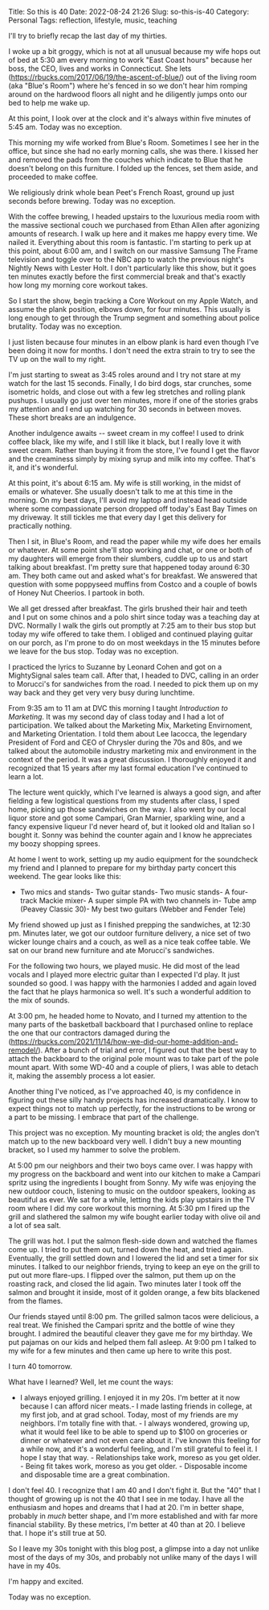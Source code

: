Title: So this is 40
Date: 2022-08-24 21:26
Slug: so-this-is-40
Category: Personal
Tags: reflection, lifestyle, music, teaching

I'll try to briefly recap the last day of my thirties. 

I woke up a bit groggy, which is not at all unusual because my wife hops out of bed at 5:30 am every morning to work "East Coast hours" because her boss, the CEO, lives and works in Connecticut. She lets (https://rbucks.com/2017/06/19/the-ascent-of-blue/) out of the living room (aka "Blue's Room") where he's fenced in so we don't hear him romping around on the hardwood floors all night and he diligently jumps onto our bed to help me wake up. 

At this point, I look over at the clock and it's always within five minutes of 5:45 am. Today was no exception.

This morning my wife worked from Blue's Room. Sometimes I see her in the office, but since she had no early morning calls, she was there. I kissed her and removed the pads from the couches which indicate to Blue that he doesn't belong on this furniture. I folded up the fences, set them aside, and proceeded to make coffee. 

We religiously drink whole bean Peet's French Roast, ground up just seconds before brewing. Today was no exception.

With the coffee brewing, I headed upstairs to the luxurious media room with the massive sectional couch we purchased from Ethan Allen after agonizing amounts of research. I walk up here and it makes me happy every time. We nailed it. Everything about this room is fantastic. I'm starting to perk up at this point, about 6:00 am, and I switch on our massive Samsung The Frame television and toggle over to the NBC app to watch the previous night's Nightly News with Lester Holt. I don't particularly like this show, but it goes ten minutes exactly before the first commercial break and that's exactly how long my morning core workout takes. 

So I start the show, begin tracking a Core Workout on my Apple Watch, and assume the plank position, elbows down, for four minutes. This usually is long enough to get through the Trump segment and something about police brutality. Today was no exception.

I just listen because four minutes in an elbow plank is hard even though I've been doing it now for months. I don't need the extra strain to try to see the TV up on the wall to my right. 

I'm just starting to sweat as 3:45 roles around and I try not stare at my watch for the last 15 seconds. Finally, I do bird dogs, star crunches, some isometric holds, and close out with a few leg stretches and rolling plank pushups. I usually go just over ten minutes, more if one of the stories grabs my attention and I end up watching for 30 seconds in between moves. These short breaks are an indulgence. 

Another indulgence awaits -- sweet cream in my coffee! I used to drink coffee black, like my wife, and I still like it black, but I really love it with sweet cream. Rather than buying it from the store, I've found I get the flavor and the creaminess simply by mixing syrup and milk into my coffee. That's it, and it's wonderful. 

At this point, it's about 6:15 am. My wife is still working, in the midst of emails or whatever. She usually doesn't talk to me at this time in the morning. On my best days, I'll avoid my laptop and instead head outside where some compassionate person dropped off today's East Bay Times on my driveway. It still tickles me that every day I get this delivery for practically nothing. 

Then I sit, in Blue's Room, and read the paper while my wife does her emails or whatever. At some point she'll stop working and chat, or one or both of my daughters will emerge from their slumbers, cuddle up to us and start talking about breakfast. I'm pretty sure that happened today around 6:30 am. They both came out and asked what's for breakfast. We answered that question with some poppyseed muffins from Costco and a couple of bowls of Honey Nut Cheerios. I partook in both. 

We all get dressed after breakfast. The girls brushed their hair and teeth and I put on some chinos and a polo shirt since today was a teaching day at DVC. Normally I walk the girls out promptly at 7:25 am to their bus stop but today my wife offered to take them. I obliged and continued playing guitar on our porch, as I'm prone to do on most weekdays in the 15 minutes before we leave for the bus stop. Today was no exception.

I practiced the lyrics to Suzanne by Leonard Cohen and got on a MightySignal sales team call. After that, I headed to DVC, calling in an order to Morucci's for sandwiches from the road. I needed to pick them up on my way back and they get very very busy during lunchtime.

From 9:35 am to 11 am at DVC this morning I taught *Introduction to Marketing*. It was my second day of class today and I had a lot of participation. We talked about the Marketing Mix, Marketing Envirnoment, and Marketing Orientation. I told them about Lee Iacocca, the legendary President of Ford and CEO of Chrysler during the 70s and 80s, and we talked about the automobile industry marketing mix and environment in the context of the period. It was a great discussion. I thoroughly enjoyed it and recognized that 15 years after my last formal education I've continued to learn a lot. 

The lecture went quickly, which I've learned is always a good sign, and after fielding a few logistical questions from my students after class, I sped home, picking up those sandwiches on the way. I also went by our local liquor store and got some Campari, Gran Marnier, sparkling wine, and a fancy expensive liqueur I'd never heard of, but it looked old and Italian so I bought it. Sonny was behind the counter again and I know he appreciates my boozy shopping sprees. 

At home I went to work, setting up my audio equipment for the soundcheck my friend and I planned to prepare for my birthday party concert this weekend. The gear looks like this:

- Two mics and stands- Two guitar stands- Two music stands- A four-track Mackie mixer- A super simple PA with two channels in- Tube amp (Peavey Classic 30)- My best two guitars (Webber and Fender Tele)

My friend showed up just as I finished prepping the sandwiches, at 12:30 pm. Minutes later, we got our outdoor furniture delivery, a nice set of two wicker lounge chairs and a couch, as well as a nice teak coffee table. We sat on our brand new furniture and ate Morucci's sandwiches. 

For the following two hours, we played music. He did most of the lead vocals and I played more electric guitar than I expected I'd play. It just sounded so good. I was happy with the harmonies I added and again loved the fact that he plays harmonica so well. It's such a wonderful addition to the mix of sounds. 

At 3:00 pm, he headed home to Novato, and I turned my attention to the many parts of the basketball backboard that I purchased online to replace the one that our contractors damaged during the (https://rbucks.com/2021/11/14/how-we-did-our-home-addition-and-remodel/). After a bunch of trial and error, I figured out that the best way to attach the backboard to the original pole mount was to take part of the pole mount apart. With some WD-40 and a couple of pliers, I was able to detach it, making the assembly process a lot easier. 

Another thing I've noticed, as I've approached 40, is my confidence in figuring out these silly handy projects has increased dramatically. I know to expect things not to match up perfectly, for the instructions to be wrong or a part to be missing. I embrace that part of the challenge. 

This project was no exception. My mounting bracket is old; the angles don't match up to the new backboard very well. I didn't buy a new mounting bracket, so I used my hammer to solve the problem. 

At 5:00 pm our neighbors and their two boys came over. I was happy with my progress on the backboard and went into our kitchen to make a Campari spritz using the ingredients I bought from Sonny. My wife was enjoying the new outdoor couch, listening to music on the outdoor speakers, looking as beautiful as ever. We sat for a while, letting the kids play upstairs in the TV room where I did my core workout this morning. At 5:30 pm I fired up the grill and slathered the salmon my wife bought earlier today with olive oil and a lot of sea salt. 

The grill was hot. I put the salmon flesh-side down and watched the flames come up. I tried to put them out, turned down the heat, and tried again. Eventually, the grill settled down and I lowered the lid and set a timer for six minutes. I talked to our neighbor friends, trying to keep an eye on the grill to put out more flare-ups. I flipped over the salmon, put them up on the roasting rack, and closed the lid again. Two minutes later I took off the salmon and brought it inside, most of it golden orange, a few bits blackened from the flames.

Our friends stayed until 8:00 pm. The grilled salmon tacos were delicious, a real treat. We finished the Campari spritz and the bottle of wine they brought. I admired the beautiful cleaver they gave me for my birthday. We put pajamas on our kids and helped them fall asleep. At 9:00 pm I talked to my wife for a few minutes and then came up here to write this post. 

I turn 40 tomorrow. 

What have I learned? Well, let me count the ways:

- I always enjoyed grilling. I enjoyed it in my 20s. I'm better at it now because I can afford nicer meats.- I made lasting friends in college, at my first job, and at grad school. Today, most of my friends are my neighbors. I'm totally fine with that. - I always wondered, growing up, what it would feel like to be able to spend up to $100 on groceries or dinner or whatever and not even care about it. I've known this feeling for a while now, and it's a wonderful feeling, and I'm still grateful to feel it. I hope I stay that way. - Relationships take work, moreso as you get older. - Being fit takes work, moreso as you get older. - Disposable income and disposable time are a great combination. 

I don't feel 40. I recognize that I am 40 and I don't fight it. But the "40" that I thought of growing up is not the 40 that I see in me today. I have all the enthusiasm and hopes and dreams that I had at 20. I'm in better shape, probably in *much* better shape, and I'm more established and with far more financial stability. By these metrics, I'm better at 40 than at 20. I believe that. I hope it's still true at 50. 

So I leave my 30s tonight with this blog post, a glimpse into a day not unlike most of the days of my 30s, and probably not unlike many of the days I will have in my 40s. 

I'm happy and excited. 

Today was no exception.